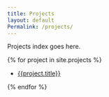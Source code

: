 ```yaml
---
title: Projects
layout: default
Permalink: /projects/
---
```

Projects index goes here.

{% for project in site.projects %}
  <ul>
  	<li>
  		<a href="{{site.baseurl}}{{project.url}}">{{project.title}}</a>
  	</li>
  </ul>
{% endfor %}